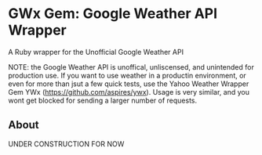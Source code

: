 GWx Gem: Google Weather API Wrapper
===================================
A Ruby wrapper for the Unofficial Google Weather API

NOTE: the Google Weather API is unoffical, unliscensed, and unintended for production use.
If you want to use weather in a productin environment, or even for more than jsut a few quick tests,
use the Yahoo Weather Wrapper Gem YWx (https://github.com/aspires/ywx). Usage is very similar, and
you wont get blocked for sending a larger number of requests.

About
-----

UNDER CONSTRUCTION FOR NOW
